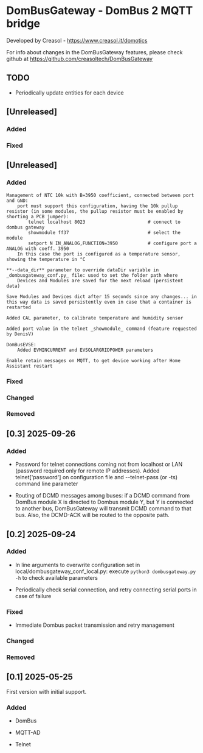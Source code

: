 # DomBusGateway - DomBus 2 MQTT bridge

Developed by Creasol - https://www.creasol.it/domotics

For info about changes in the DomBusGateway features, please check github at https://github.com/creasoltech/DomBusGateway

## TODO
* Periodically update entities for each device

## [Unreleased] 

### Added

### Fixed

## [Unreleased] 

### Added
	Management of NTC 10k with B=3950 coefficient, connected between port and GND:
		port must support this configuration, having the 10k pullup resistor (in some modules, the pullup resistor must be enabled by shorting a PCB jumper):
			telnet localhost 8023 						# connect to dombus gateway
			showmodule ff37								# select the module
			setport N IN_ANALOG,FUNCTION=3950			# configure port a ANALOG with coeff. 3950
		In this case the port is configured as a temperature sensor, showing the temperature in °C

	**--data_dir** parameter to override dataDir variable in _dombusgateway_conf.py_ file: used to set the folder path where 
		Devices and Modules are saved for the next reload (persistent data)

	Save Modules and Devices dict after 15 seconds since any changes... in this way data is saved persistently even in case that a container is restarted

	Added CAL parameter, to calibrate temperature and humidity sensor

	Added port value in the telnet _showmodule_ command (feature requested by DenisV)

	DomBusEVSE:
		Added EVMINCURRENT and EVSOLARGRIDPOWER parameters

	Enable retain messages on MQTT, to get device working after Home Assistant restart

### Fixed

### Changed

### Removed

## [0.3] 2025-09-26 

### Added
* Password for telnet connections coming not from localhost or LAN (password required only for remote IP addresses).
Added telnet['password'] on configuration file and --telnet-pass (or -ts) command line parameter

* Routing of DCMD messages among buses: if a DCMD command from DomBus module X is directed to Dombus module Y, but Y is connected to 
  another bus, DomBusGateway will transmit DCMD command to that bus. Also, the DCMD-ACK will be routed to the opposite path.

## [0.2] 2025-09-24 

### Added
* In line arguments to overwrite configuration set in local/dombusgateway_conf_local.py: execute ```python3 dombusgateway.py -h``` to check available parameters

* Periodically check serial connection, and retry connecting serial ports in case of failure

### Fixed
* Immediate Dombus packet transmission and retry management

### Changed

### Removed

## [0.1] 2025-05-25
First version with initial support.

### Added
* DomBus 

* MQTT-AD

* Telnet


